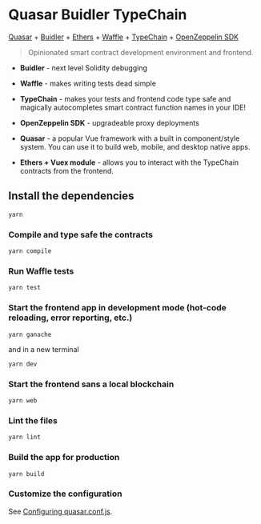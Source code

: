 # Quasar Buidler TypeChain

[Quasar](https://quasar.dev) + [Buidler](https://buidler.dev) + [Ethers](https://docs.ethers.io/ethers.js) + [Waffle](https://getwaffle.io) + [TypeChain](https://github.com/ethereum-ts/TypeChain) + [OpenZeppelin SDK](https://docs.openzeppelin.com/openzeppelin)

> Opinionated smart contract development environment and frontend.

* **Buidler** - next level Solidity debugging

* **Waffle** - makes writing tests dead simple

* **TypeChain** - makes your tests and frontend code type safe and magically autocompletes smart contract function names in your IDE!

* **OpenZeppelin SDK** - upgradeable proxy deployments

* **Quasar** - a popular Vue framework with a built in component/style system. You can use it to build web, mobile, and desktop native apps.

* **Ethers + Vuex module** - allows you to interact with the TypeChain contracts from the frontend.

## Install the dependencies
```
yarn
```

### Compile and type safe the contracts
```
yarn compile
```

### Run Waffle tests
```
yarn test
```

### Start the frontend app in development mode (hot-code reloading, error reporting, etc.)
```
yarn ganache
```
and in a new terminal
```
yarn dev
```

### Start the frontend sans a local blockchain
```
yarn web
```

### Lint the files
```
yarn lint
```

### Build the app for production
```
yarn build
```

### Customize the configuration
See [Configuring quasar.conf.js](https://quasar.dev/quasar-cli/quasar-conf-js).
